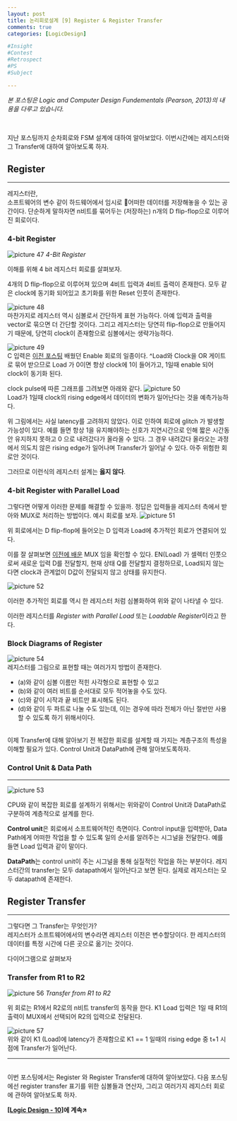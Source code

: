 ```yaml
---
layout: post
title: 논리회로설계 [9] Register & Register Transfer
comments: true
categories: [LogicDesign]

#Insight
#Contest
#Retrospect
#PS
#Subject

---
```


*본 포스팅은 Logic and Computer Design Fundementals (Pearson, 2013)의 내용을 다루고 있습니다.*

<br>

지난 포스팅까지 순차회로와 FSM 설계에 대하여 알아보았다. 이번시간에는 레지스터와 그 Transfer에 대하여 알아보도록 하자.

## Register
---
레지스터란,  
소프트웨어의 변수 같이 하드웨어에서 임시로 어떠한 데이터를 저장해놓을 수 있는 공간이다. 단순하게 말하자면 n비트를 묶어두는 (저장하는) n개의 D flip-flop으로 이루어진 회로이다.


### 4-bit Register

![picture 47](../images/53da566d00c97c7f506143af83f5e40953523f21dd7f82a553a6149ba65e6bd1.png)
*4-Bit Register*

이해를 위해 4 bit 레지스터 회로를 살펴보자.

4개의 D flip-flop으로 이루어져 있으며 4비트 입력과 4비트 출력이 존재한다. 모두 같은 clock에 동기화 되어있고 초기화를 위한 Reset 인풋이 존재한다.

![picture 48](../images/bb3fc85cc8bc07f0e77c4cb62f7fc61ba74509aa336880d40a9a7b5df861a8fa.png)  
마찬가지로 레지스터 역시 심볼로서 간단하게 표현 가능하다. 아예 입력과 출력을 vector로 묶으면 더 간단할 것이다. 그리고 레지스터는 당연히 flip-flop으로 만들어지기 때문에, 당연히 clock이 존재함으로 심볼에서는 생략가능하다.

![picture 49](../images/92f383e161aa64f8faccf73a137e061151cc3109a13a1ff3d298bc8b5441f227.png)  
C 입력은 [이전 포스팅](../2021-04/logicdesign4) 배웠던 Enable 회로의 일종이다. ^Load와 Clock을 OR 게이트로 묶어 받으므로 Load 가 0이면 항상 clock에 1이 들어가고, 1일때 enable 되어 clock이 동기화 된다.

clock pulse에 따른 그래프를 그려보면 아래와 같다.
![picture 50](../images/48630695c92554fc3bca4e43547d627b26f61fef849fb8e82c5dab0978724cd7.png)  
Load가 1일때 clock의 rising edge에서 데이터의 변화가 일어난다는 것을 예측가능하다.

위 그림에서는 사실 latency를 고려하지 않았다. 이로 인하여 회로에 glitch 가 발생할 가능성이 있다. 예를 들면 항상 1을 유지해야하는 신호가 지연시간으로 인해 짧은 시간동안 유지하지 못하고 0 으로 내려갔다가 올라올 수 있다. 그 경우 내려갔다 올라오는 과정에서 의도치 않은 rising edge가 일어나며 Transfer가 일어날 수 있다. 아주 위험한 회로안 것이다.

그러므로 이런식의 레지스터 설계는 **옳지 않다**.

### 4-bit Register with Parallel Load

그렇다면 어떻게 이러한 문제를 해결할 수 있을까. 정답은 입력들을 레지스터 측에서 받아와 MUX로 처리하는 방법이다. 예시 회로를 보자. 
![picture 51](../images/3f7cf475830aa348aef3ecf107a35c432a638c789c979a918dce7b65e465c234.png)  

위 회로에서는 D flip-flop에 들어오는 D 입력과 Load에 추가적인 회로가 연결되어 있다. 

이를 잘 살펴보면 [이전에 배운](../2021-04/logicdesign5) MUX 임을 확인할 수 있다. EN(Load) 가 셀렉터 인풋으로써 새로운 입력 D를 전달할지, 현재 상태 Q를 전달할지 결정하므로, Load되지 않는다면 clock과 관계없이 D값이 전달되지 않고 상태를 유지한다.

![picture 52](../images/a7cf8a7f4523567b9cfa8dde41d021148f2c48842df4052e0b2f72cb7b8de5b4.png)  

이러한 추가적인 회로를 역시 한 레지스터 처럼 심볼화하여 위와 같이 나타낼 수 있다.

이러한 레지스터를 *Register with Parallel Load* 또는 *Loadable Register*이라고 한다.

### Block Diagrams of Register

![picture 54](../images/dc87fa84d1c634a6e5ecc75f2694ccb7bd11d07daaaa74c89d198cebe855424c.png)  
레지스터를 그림으로 표현할 때는 여러가지 방법이 존재한다.

- (a)와 같이 심볼 이름만 적힌 사각형으로 표현할 수 있고
- (b)와 같이 여러 비트를 순서대로 모두 적어놓을 수도 있다.
- (c)와 같이 시작과 끝 비트만 표시해도 된다.
- (d)와 같이 두 파트로 나눌 수도 있는데, 이는 경우에 따라 전체가 아닌 절반만 사용할 수 있도록 하기 위해서이다.

<br>
이제 Transfer에 대해 알아보기 전 복잡한 회로를 설계할 때 가지는 계층구조의 특성을 이해할 필요가 있다.   
Control Unit과 DataPath에 관해 알아보도록하자.

### Control Unit & Data Path
---
![picture 53](../images/ff4fbdceb26ed2b8ddb1ca7ff20726ce913c02df34b9dd1d8ab2a472411a06a1.png)  

CPU와 같이 복잡한 회로를 설계하기 위해서는 위와같이 Control Unit과 DataPath로 구분하여 계층적으로 설계를 한다. 

**Control unit**은 회로에서 소프트웨어적인 측면이다. Control input을 입력받아, Data Path에게 어떠한 작업을 할 수 있도록 일의 순서를 알려주는 시그널을 전달한다. 예를 들면 Load 입력과 같이 말이다.

**DataPath**는 control unit이 주는 시그널을 통해 실질적인 작업을 하는 부분이다. 레지스터간의 transfer는 모두 datapath에서 일어난다고 보면 된다. 실제로 레지스터는 모두 datapath에 존재한다.


## Register Transfer
---
그렇다면 그 Transfer는 무엇인가?  
레지스터가 소프트웨어에서의 변수라면 레지스터 이전은 변수할당이다. 한 레지스터의 데이터를 특정 시간에 다른 곳으로 옮기는 것이다.

다이어그램으로 살펴보자

### Transfer from R1 to R2
![picture 56](../images/feb5af0132b8740c3f101c2645c65d1de60140b92f6c14cdae96b1c9b023da6e.png)
*Transfer from R1 to R2*

위 회로는 R1에서 R2로의 n비트 transfer의 동작을 한다. 
K1 Load 입력은 1일 때 R1의 출력이 MUX에서 선택되어 R2의 입력으로 전달된다.

![picture 57](../images/af5569ed4375227ce83f8243eecf987d9c3e464f8ae25d39cb98d2e3f9890751.png)  
위와 같이 K1 (Load)에 latency가 존재함으로 K1 == 1 일때의 rising edge 중 t+1 시점에 Transfer가 일어난다.



---

<br>
이번 포스팅에서는 Register 와 Register Transfer에 대하여 알아보았다.  
다음 포스팅에선 register transfer 표기를 위한 심볼들과 연산자, 그리고 여러가지 레지스터 회로에 관하여 알아보도록 하자.
<br>

**[[Logic Design - 10]](../2021-06/logicdesign10)에 계속↗**